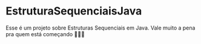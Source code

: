 # EstruturaSequenciaisJava

Esse é um projeto sobre Estruturas Sequenciais em Java. Vale muito a pena pra quem está começando 🙂🙂🙂

